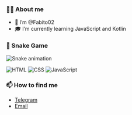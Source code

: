 # 

### 👨‍💻 About me
- 👋 I’m @Fabito02
- 🎓 I’m currently learning JavaScript and Kotlin 

### 🐍 Snake Game
![Snake animation](https://github.com/Fabito02/Fabito02/blob/output/github-contribution-grid-snake.svg)

![HTML](https://img.shields.io/badge/HTML5-E34F26?style=flat-square&logo=html5&logoColor=white)
![CSS](https://img.shields.io/badge/CSS3-1572B6?style=flat-square&logo=css3&logoColor=white)
![JavaScript](https://img.shields.io/badge/JavaScript-F7DF1E?style=flat-square&logo=javascript&logoColor=black)

### 📫 How to find me
- [Telegram](https://t.me/BinnaryBard)
- [Email](mailto:fabianojuniorlimaba2@gmail.com)
